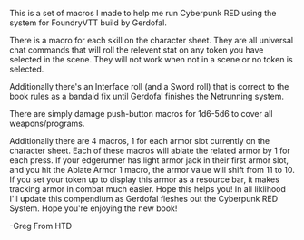 This is a set of macros I made to help me run Cyberpunk RED using the system for FoundryVTT build by Gerdofal.

There is a macro for each skill on the character sheet. They are all universal chat commands that will roll the relevent stat on any token you have
selected in the scene. They will not work when not in a scene or no token is selected. 

Additionally there's an Interface roll (and a Sword roll) that is correct to the book rules as a bandaid fix until Gerdofal finishes the Netrunning system. 

There are simply damage push-button macros for 1d6-5d6 to cover all weapons/programs.

Additionally there are 4 macros, 1 for each armor slot currently on the character sheet. Each of these macros will ablate the related armor by 1 for each press.
If your edgerunner has light armor jack in their first armor slot, and you hit the Ablate Armor 1 macro, the armor value will shift from 11 to 10. If you set your
token up to display this armor as a resource bar, it makes tracking armor in combat much easier. Hope this helps you! In all liklihood I'll update this compendium 
as Gerdofal fleshes out the Cyberpunk RED System. Hope you're enjoying the new book!

-Greg From HTD
